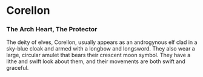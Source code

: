 # Corellon
### The Arch Heart, The Protector

The deity of elves, Corellon, usually appears as an androgynous elf clad in a sky-blue cloak and armed with a longbow and longsword. They also wear a large, circular amulet that bears their crescent moon symbol. They have a lithe and swift look about them, and their movements are both swift and graceful.
